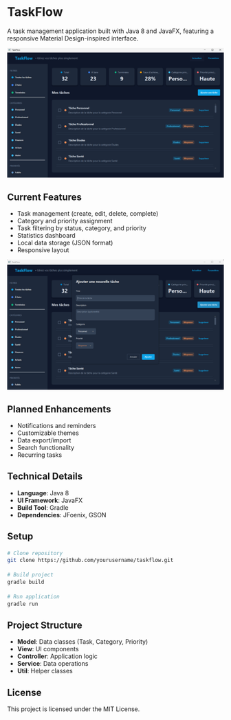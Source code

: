 # TaskFlow

A task management application built with Java 8 and JavaFX, featuring a responsive Material Design-inspired interface.

![TaskFlow Main Interface](screenshots/main.png)

## Current Features
- Task management (create, edit, delete, complete)
- Category and priority assignment
- Task filtering by status, category, and priority
- Statistics dashboard
- Local data storage (JSON format)
- Responsive layout

![Add Task Dialog](screenshots/add_task.png)

## Planned Enhancements
- Notifications and reminders
- Customizable themes
- Data export/import
- Search functionality
- Recurring tasks

## Technical Details
- **Language**: Java 8
- **UI Framework**: JavaFX
- **Build Tool**: Gradle
- **Dependencies**: JFoenix, GSON

## Setup

```bash
# Clone repository
git clone https://github.com/yourusername/taskflow.git

# Build project
gradle build

# Run application
gradle run
```

## Project Structure
- **Model**: Data classes (Task, Category, Priority)
- **View**: UI components
- **Controller**: Application logic
- **Service**: Data operations
- **Util**: Helper classes

## License
This project is licensed under the MIT License.